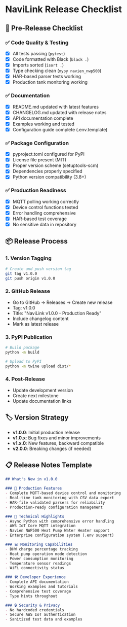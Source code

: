 # NaviLink Release Checklist

## 🚀 Pre-Release Checklist

### ✅ Code Quality & Testing
- [x] All tests passing (`pytest`)
- [x] Code formatted with Black (`black .`)
- [x] Imports sorted (`isort .`)
- [x] Type checking clean (`mypy navien_nwp500`)
- [x] HAR-based parser tests working
- [x] Production tank monitoring working

### ✅ Documentation
- [x] README.md updated with latest features
- [x] CHANGELOG.md updated with release notes
- [x] API documentation complete
- [x] Examples working and tested
- [x] Configuration guide complete (.env.template)

### ✅ Package Configuration
- [x] pyproject.toml configured for PyPI
- [x] License file present (MIT)
- [x] Proper version scheme (setuptools-scm)
- [x] Dependencies properly specified
- [x] Python version compatibility (3.8+)

### ✅ Production Readiness
- [x] MQTT polling working correctly
- [x] Device control functions tested
- [x] Error handling comprehensive
- [x] HAR-based test coverage
- [x] No sensitive data in repository

## 📦 Release Process

### 1. Version Tagging
```bash
# Create and push version tag
git tag v1.0.0
git push origin v1.0.0
```

### 2. GitHub Release
- Go to GitHub → Releases → Create new release
- Tag: v1.0.0
- Title: "NaviLink v1.0.0 - Production Ready"
- Include changelog content
- Mark as latest release

### 3. PyPI Publication
```bash
# Build package
python -m build

# Upload to PyPI
python -m twine upload dist/*
```

### 4. Post-Release
- Update development version
- Create next milestone
- Update documentation links

## 🏷️ Version Strategy

- **v1.0.0**: Initial production release
- **v1.0.x**: Bug fixes and minor improvements
- **v1.x.0**: New features, backward compatible
- **v2.0.0**: Breaking changes (if needed)

## 📋 Release Notes Template

```markdown
## What's New in v1.0.0

### 🎉 Production Features
- Complete MQTT-based device control and monitoring
- Real-time tank monitoring with CSV data export
- HAR-file validated parsers for reliability
- Production-ready configuration management

### 🔧 Technical Highlights
- Async Python with comprehensive error handling
- AWS IoT Core MQTT integration
- Navien NWP500 Heat Pump Water Heater support
- Enterprise configuration system (.env support)

### 📊 Monitoring Capabilities
- DHW charge percentage tracking
- Heat pump operation mode detection
- Power consumption monitoring
- Temperature sensor readings
- WiFi connectivity status

### 🛠️ Developer Experience
- Complete API documentation
- Working examples and tutorials
- Comprehensive test coverage
- Type hints throughout

### 🔒 Security & Privacy
- No hardcoded credentials
- Secure AWS IoT authentication
- Sanitized test data and examples
```